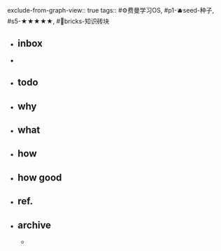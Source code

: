 exclude-from-graph-view:: true
tags:: #⚙️费曼学习OS, #p1-🫐seed-种子, #s5-★★★★★, #🧱bricks-知识砖块

- ## inbox
-
- ## todo
- ## why
- ## what
- ## how
- ## how good
- ## ref.
- ## archive
	-